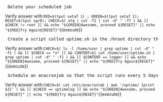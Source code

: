 <pre> Delete your scheduled job </pre>

Verify answer with:`RED=$(tput setaf 1) ; GREEN=$(tput setaf 2); RESET=$(tput sgr0); CHECK=$( atq | cut -f2 | cut -d" " -f7 ) && [[ $CHECK != root ]] && echo "${GREEN}Awesome, proceed ${RESET}" || echo "${RED}Try Again${RESET}"`{{execute}}

<pre> Create a script called uptime.sh in the /hroot directory that records the current uptime of the system to the syslog file  `logger "$(uptime)"` and make sure that the script is executable </pre>

Verify answer with:`CHECK=$( ls -l /home/user | grep uptime | cut -d" " -f1 ) && [[ $CHECK == *x* ]] && CONTENT=$( cat /home/user/uptime.sh | grep uptime | cut -d" " -f1 ) && [[ $CONTENT == logger ]] && echo "${GREEN}Awesome, proceed ${RESET}" || echo "${RED}Try Again${RESET}"`{{execute}}

<pre> Schedule an anacronjob so that the script runs every 5 days if it has not currently been run; make sure the *job* name is "uptimelog".
</pre>

Verify answer with:`CHECK=$( cat /etc/anacrontab | awk '/uptime/ {print $3}' ) && [[ $CHECK == uptimelog ]] && echo "${GREEN}Awesome, proceed ${RESET}" || echo "${RED}Try Again${RESET}"`{{execute}}
